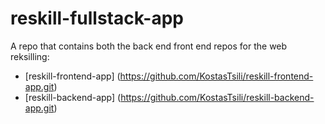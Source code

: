 # reskill-fullstack-app
A repo that contains  both the back end front end repos for the web reksilling: 

- [reskill-frontend-app] (https://github.com/KostasTsili/reskill-frontend-app.git)
- [reskill-backend-app] (https://github.com/KostasTsili/reskill-backend-app.git)
